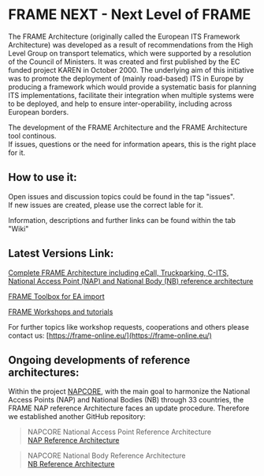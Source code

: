 # FRAME NEXT - Next Level of FRAME
The FRAME Architecture (originally called the European ITS Framework Architecture) was developed as a result of recommendations from the High Level Group on transport telematics, which were supported by a resolution of the Council of Ministers. It was created and first published by the EC funded project KAREN in October 2000. The underlying aim of this initiative was to promote the deployment of (mainly road-based) ITS in Europe by producing a framework which would provide a systematic basis for planning ITS implementations, facilitate their integration when multiple systems were to be deployed, and help to ensure inter-operability, including across European borders.

The development of the FRAME Architecture and the FRAME Architecture tool continous.<br>
If issues, questions or the need for information apears, this is the right place for it.

## How to use it:
Open issues and discussion topics could be found in the tap "issues".<br>
If new issues are created, please use the correct lable for it.

Information, descriptions and further links can be found within the tab "Wiki"<br>

## Latest Versions Link:<br>
[Complete FRAME Architecture including eCall, Truckparking, C-ITS, National Access Point (NAP) and National Body (NB) reference architecture](https://files.austriatech.at/#my-libs/lib/5ffeff21-ba3f-48cd-9424-2f1ab336774e/01_Files%20for%20Review)<br>

[FRAME Toolbox for EA import](https://files.austriatech.at/#my-libs/lib/5ffeff21-ba3f-48cd-9424-2f1ab336774e/06_EA%20Development/FRAME%20Toolbox)<br>

[FRAME Workshops and tutorials](https://files.austriatech.at/#my-libs/lib/5ffeff21-ba3f-48cd-9424-2f1ab336774e/05_EA-Workshops_WebEx)<br>

For further topics like workshop requests, cooperations and others please contact us: [https://frame-online.eu/](https://frame-online.eu/)<br>

## Ongoing developments of reference architectures:<br>
Within the project [NAPCORE](https://napcore.eu/), with the main goal to harmonize the National Access Points (NAP) and National Bodies (NB) through 33 countries, the FRAME NAP reference Architecture faces an update procedure.
Therefore we established another GitHub repository:<br>
> NAPCORE National Access Point Reference Architecture<br>
> [NAP Reference Architecture](https://github.com/NAPCORE/NAP-Reference-Architecture)

> NAPCORE National Body Reference Architecture<br>
> [NB Reference Architecture](https://github.com/NAPCORE/NB-Reference-Architecture)
